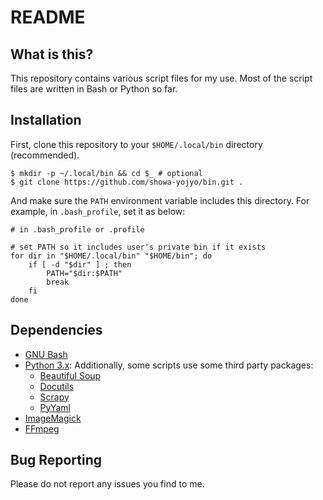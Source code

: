 # README

## What is this?

This repository contains various script files for my use. Most of the script
files are written in Bash or Python so far.

## Installation

First, clone this repository to your `$HOME/.local/bin` directory (recommended).

```console
$ mkdir -p ~/.local/bin && cd $_ # optional
$ git clone https://github.com/showa-yojyo/bin.git .
```

And make sure the `PATH` environment variable includes this directory. For
example, in `.bash_profile`, set it as below:

```shell
# in .bash_profile or .profile

# set PATH so it includes user's private bin if it exists
for dir in "$HOME/.local/bin" "$HOME/bin"; do
    if [ -d "$dir" ] ; then
        PATH="$dir:$PATH"
        break
    fi
done
```

## Dependencies

* [GNU Bash]
* [Python 3.x][Python]: Additionally, some scripts use some third party
  packages:
  * [Beautiful Soup]
  * [Docutils]
  * [Scrapy]
  * [PyYaml]
* [ImageMagick]
* [FFmpeg]

## Bug Reporting

Please do not report any issues you find to me.

[GNU Bash]: https://www.gnu.org/software/bash/
[Python]: http://www.python.org/
[Beautiful Soup]: https://www.crummy.com/software/BeautifulSoup/
[Docutils]: https://sourceforge.net/projects/docutils/
[Scrapy]: https://scrapy.org/
[PyYAML]: https://pyyaml.org/
[FFmpeg]: https://ffmpeg.org/
[ImageMagick]: https://imagemagick.org/

